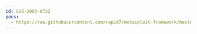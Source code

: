 ```yaml
---
id: CVE-2003-0722
pocs:
  - https://raw.githubusercontent.com/rapid7/metasploit-framework/master/modules/exploits/solaris/sunrpc/sadmind_exec.rb
---
```


